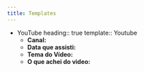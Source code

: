 ```yaml
---
title: Templates
---
```


- YouTube
  heading:: true
  template:: Youtube
	- **Canal:**
	- **Data que assisti:**
	- **Tema do Vídeo:**
	- **O que achei do video:**